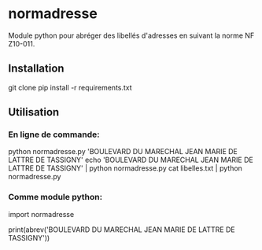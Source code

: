 # normadresse

Module python pour abréger des libellés d'adresses en suivant la norme NF Z10-011.

## Installation

git clone
pip install -r requirements.txt

## Utilisation

### En ligne de commande:

python normadresse.py 'BOULEVARD DU MARECHAL JEAN MARIE DE LATTRE DE TASSIGNY'
echo 'BOULEVARD DU MARECHAL JEAN MARIE DE LATTRE DE TASSIGNY' | python normadresse.py
cat libelles.txt | python normadresse.py

### Comme module python:

import normadresse

print(abrev('BOULEVARD DU MARECHAL JEAN MARIE DE LATTRE DE TASSIGNY'))
